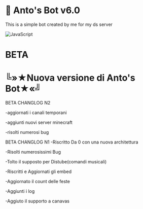 # 💫 Anto's Bot v6.0

This is a simple bot created by me for my ds server

![JavaScript](https://img.shields.io/badge/javascript-%23323330.svg?style=plastic&logo=javascript&logoColor=%23F7DF1E)


# BETA
# ╚»★Nuova versione di Anto's Bot★«╝


BETA CHANGLOG N2

-aggiornati i canali temporani

-aggiunti nuovi server minecraft

-risolti numerosi bug

BETA CHANGLOG N1
-Riscritto Da 0 con una nuova architettura

-Risolti numerosissimi Bug

-Tolto il supposto per Distube(comandi musicali)

-Riscritti e Aggiornati gli embed

-Aggiornato il count delle feste

-Aggiunti i log

-Aggiuto il supporto a canavas
